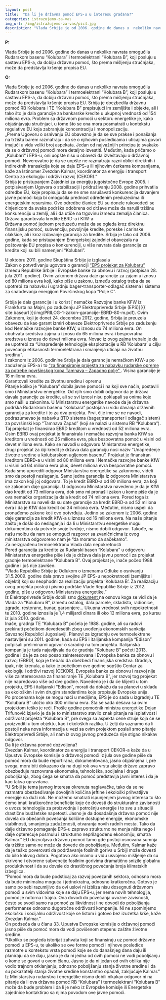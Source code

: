 ```yaml
---
layout: post
title:  "Da li je državna pomoć EPS-u u interesu građana?"
categories: istrazujemo-za-vas
img_url: /img/istražujemo-za-vas/pic4.jpg
description: "Vlada Srbije je od 2006. godine do danas u  nekoliko navrata omogućila Rudarskom basenu “Kolubara” i termoelektrani “Kolubara B”, koji posluju u sastavu EPS-a, da dobiju državnu pomoć, što prema mišljenju stručnjaka, može da predstavlja kršenje propisa EU."
---
```


**P:**

<div class="justify">
Vlada Srbije je od 2006. godine do danas u  nekoliko navrata omogućila Rudarskom basenu “Kolubara” i termoelektrani “Kolubara B”, koji posluju u sastavu EPS-a, da dobiju državnu pomoć, što prema mišljenju stručnjaka, može da predstavlja kršenje propisa EU.</div>


**O:**

<div class="justify">
Vlada Srbije je od 2006. godine do danas u  nekoliko navrata omogućila Rudarskom basenu “Kolubara” i termoelektrani “Kolubara B”, koji posluju u sastavu EPS-a, da dobiju državnu pomoć, što prema mišljenju stručnjaka, može da predstavlja kršenje propisa EU. Srbija je obezbedila državnu pomoć RB Kolubara i TE “Kolubara B” prepisujući im zemljište i objekte, ali i tako što je dala garancije za bankarske kredite u ukupnoj vrednosti od 154 miliona evra. Problem sa državnom pomoći u sektoru energetike je, kako objašnjavaju stručnjaci, u tome što se ona mora posmatrati u kontekstu regulative EU koja zabranjuje koncentraciju i monopolizaciju.<br/>
„Prema Ugovoru o osnivanju EU obavezno je da se sve prakse i ponašanja na tržištu barem razmatraju i da se o njihovim posledicama i uticajima govori imajući u vidu veliki broj aspekata. Jedan od najvažnijih principa je svakako da se o državnoj pomoći mora detaljno izvestiti. Međutim, kada pričamo o „Kolubari“ i EPS-u, oni uopšte nisu u obavezi da izveštavaju o državnoj pomoći. Neverovatno je da se uopšte ne razmatraju razni oblici direktnih i indirektnih transakcija koje se daju EPS-u ili njihovim ćerkama kompanijama, kaže za Istinomer Zvezdan Kalmar, koordinator za energiju i transport Centra za ekologiju i održivi razvoj (CEKOR).” <br/>
Srbija je pristupanjem Zajednici za energiju jugoistočne Evrope 2005. i potpisivanjem Ugovora o stabilizaciji i pridruživanju 2008. godine prihvatila odredbe EU, koje propisuju da se ne sme narušavati konkurencija davanjem javne pomoći koja bi omogućila prednost određenim preduzećima ili energetskim resursima. Ove odredbe članice EU su donele rukovodeći se činjenicom da svaka podrška odobrena od države može da naruši tržišnu konkurenciju u zemlji, ali i da utiče na trgovinu između zemalja članica.<br/>
Država garantovala kredite EBRD-a i KfW-a<br/>
Državna pomoć jednom preduzeću može da se ogleda kroz direktnu finansijsku pomoć, subvenciju, povoljnije kredite, poreske i carinske olakšice, ali i kroz izdavanje garancija za kredite. Srbija je tako od 2006. godine, kada se pristupanjem Energetskoj zajednici obavezala na poštovanje EU propisa o konkurenciji, u više navrata dala garancije za kredite koji su bili namenjeni “Kolubari”.<br/>

U oktobru 2011. godine Skupština Srbije je izglasala  <br/>
Zakon o potvrđivanju ugovora o garanciji <a href="{{ site.baseurl }}/skladište/pdf/PPRILOG-1-zakon-garancije-EBRD-80-m.pdf"> “EPS projekat za Kolubaru” </a> između Republike Srbije i Evropske banke za obnovu i razvoj (potpisan 28. jula 2011. godine). Ovim zakonom država daje garancije za zajam u iznosu od 80 miliona evra koji, kako piše u zakonu, između ostalog treba da se upotrebi za nabavku i ugradnju bager-transporter-odlagač sistema i sistema za snabdevanja energijom Površinskog kopa “Polje C”.<br/><br/>
Srbija je dala garancije i u korist [ nemačke Razvojne banke KFW iz Frankfurta na Majni, po zaduženju JP Elektroprivreda Srbije (EPS)]({{ site.baseurl }}/img/PRILOG-1-zakon-garancije-EBRD-80-m.pdf). Ovim Zakonom, koji je donet 24. decembra 2012. godine, Srbija je preuzela obavezu da kao garant izmiri obaveze Elektroprivrede Srbije po zaduženju kod Nemačke razvojne banke KfW, u iznosu do 74 miliona evra. On obuhvata sredstva zajma u iznosu do 65 miliona evra i bespovratna sredstva u iznosu do devet miliona evra. Novac iz ovog zajma trebalo je da se upotrebi za “Unapređenje tehnologije eksploatacije u RB ’Kolubara’ u cilju povećanja efikasnosti termoelektrana i smanjenja uticaja na životnu sredinu”.<br/>
I zakonom iz 2006. godinine Srbija je dala garancije nemačkom KfW-u  po zaduženju EPS-a i to <a href="{{ site.baseurl }}/skladište/pdf/PRILOG-3-garancije-KfW-2006.docx"> “za finansiranje projekta za nabavku rudarske opreme za potrebe površinskog kopa Tamnava – Zapadno polje” </a>. Visina garancije je 16 miliona evra.<br/>
Garantovali kredite za životnu sredinu i opremu<br/>
Pitanje koliko je “Kolubara” dobila javne pomoći i na koji sve način, postavili smo i Ministarstvu energetike. Od njih smo dobili odgovor da je država davala garancije za kredite, ali se svi iznosi nisu poklapali sa onima koje smo našli u zakonima. U Ministarstvu energetike navode da je državna podrška Rudarskom basenu “Kolubara” postojala u vidu davanja državnih garancija za kredite i to za dva projekta. Prvi, čije ime se ne navodi, podrazumevao je nabavku BTO sistema (bager,transporter i odlagač sistem) za površinski kop “Tamnava Zapad” (koji se nalazi u sistemu RB “Kolubara”). Taj projekat je finansirao EBRD kreditom u vrednosti od 52 miliona evra. Osim EBRD ovaj projekat je finansirala i nemačka razvojna banka KfW sa kreditom u vrednosti od 25 miliona evra, plus bespovratna pomoć u visini od devet miliona evra. Kako se navodi u odgovoru Ministarstva energetike, drugi projekat za čiji kredit je država dala garanciju nosi naziv “Unapređenje životne sredine u kolubarskom ugljenom basenu”. Projekat je finansiran kreditom EBRD-a u visini od 80 miliona evra i Nemačke razvojne banke KfW u visini od 64 miliona evra plus, devet miliona evra bespovratne pomoći.<br/>
Kada smo uporedili odgovor Ministarstva energetike sa zakonoma, videli smo da postoji neslaganje. Samo jedna garancija iz odgovora Ministarstva ima zakon koji joj odgovara. To je kredit EBRD-a od 80 miliona evra, za koji se zakonom daje garancija. U odgovoru Ministarstva navedeno je da je KfW dao kredit od 73 miliona evra, dok smo mi pronašli zakon u kome piše da je ova nemačka organizacija dala kredit od 74 miliona evra. Pored toga iz Ministarstva su naveli da su date garancije za kredit EBRD-a od 52 miliona evra i da je KfW dao kredit od 34 miliona evra. Međutim, nismo uspeli da pronađemo zakone koji ovo potvrđuju. Jedino se zakonom iz 2006. godine daje garancija za kredit KfW-a u iznosu od 16 miliona evra. Na naše pitanje zašto je došlo do neslaganja i da li u Ministarstvu energetike mogu dokumentima da potvrde svoje tvrdnje, nismo dobili odgovor. Takođe, na našu molbu da nam se omogući razgovor sa zvaničnicima iz ovog ministarstva odgovoreno nam je “da moramo da sačekamo”.<br/>
Za neizgrađenu termoelektranu Vlada dala nepokretnosti<br/>
Pored garancija za kredite za Rudarski basen “Kolubara” u odgovoru Ministarstva energetike piše i da je država dala javnu pomoć i za projekat gradnje termoelektrane “Kolubara B”. Ovaj projekat je, inače počeo 1988. godine i još nije završen.<br/>
“Vlada Republike Srbije je Odlukom o izmenama Odluke o osnivanju 31.5.2009. godine dala pravo svojine JP EPS-u nepokretnosti (zemljište i objekti) koji su neophodni za realizaciju projekta ’Kolubara B’. Za realizaciju ovog projekta postoji i pismo podrške Vlade Republike Srbije iz 2012. godine, piše u odgovoru Ministarstva energetike.” <br/>
Iz Elektroprivrede Srbije dobili smo <a href="{{ site.baseurl }}/skladište/pdf/PRILOG-3-garancije-KfW-2006.docx"> dokument </a>  na osnovu koga se vidi da je Vlada za “Kolubaru B”, između ostalog, dala parcele, skladišta, radionice, zgrade, restorane, bunar, garsonjere… Ukupna vrednost svih nepokretnosti te 2010. godine iznosila je 1,4 milijardi dinara ili oko 13 miliona evra, po kursu iz jula 2010. godine.<br/>
Inače, gradnja TE “Kolubara B” počela je 1988. godine, ali su radovi prekinuti početkom devedesetih zbog uvođenja ekonomskih sankcija Saveznoj Republici Jugoslaviji. Planovi za izgradnju ove termoelektrane nastavljeni su 2011. godine, kada su EPS i italijanska kompanija “Edison” potpisali preliminarni ugovor o saradnji na tom projektu. Italijanska kompanija je tada najavljivala da će gradnja “Kolubare B” početi 2013. godine i da je za ceo posao zainteresovana i Evropska banka za obnovu i razvoj (EBRD), koja je trebalo da obezbedi finansijska sredstva. Gradnja, ipak, nije krenula, a kako je početkom ove godine sopštio Centar za ekologiju i održivi razvoj (CEKOR), Evropska banka za obnovu i razvoj nije više zainteresovana za finansiranje TE „Kolubara B”, jer razvoj tog projekat nije napredovao više od dve godine. Navedeno je i da će klijenti u tom projektu, EPS i italijanski “Edison”, morati da dokažu da su planovi u skladu sa ekološkim i svim drugim standardima koje propisuje Evropska unija.<br/>
Po procenama koje se mogu naći u medijima, EPS je do sada u izgradnju TE “Kolubara B” uložio oko 300 miliona evra. Šta se sada dešava sa ovim projektom teško je reći. Prošle godine pomoćnik ministra energetike Dejan Trifunović izjavio je da je to ministarstvo stavilo znak pitanja na isplativost i održivost projekta “Kolubara B”, pre svega sa aspekta cene struje koja će se proizvoditi u tom objektu, kao i ekoloških razlika. U želji da saznamo da li postoji neka nova informacija u vezi sa ovim projektom poslali smo pitanje Elektroprivredi Srbije, ali nam iz ovog javnog preduzeća nije stigao nikakav odgovor.<br/>
Da li je državna pomoć dozvoljena?<br/>
Zvezdan Kalmar, koordinator za energiju i transport CEKOR-a kaže da u Upustvu Evropske komisije o državnoj pomoći iz jula ove godine piše da pomoć mora da bude reportirana, dokumentovana, jasno objašnjena i, pre svega, mora biti dokazano da na dugi rok ova vrsta akcije države zapravo obezbeđuje raznovrsna ekonomska, tehnološka, socijalna i druga poboljšanja, zbog čega se smatra da pomoć predstavlja javni interes i da je kao takva opravdana.<br/>
“U Srbiji je tema javnog interesa okrenuta naglavačke, tako da se ne razmatra obezbeđivanje dovoljnih količina jeftine i ekološki prihvatljive energije na duži rok. Ne možemo smatrati ispunjenjem javnog interesa to što ćemo imati kratkoročne beneficije koje će dovesti do strukturalne zavisnosti o uvozu tehnologije za proizvodnju i potrošnju energije i to sve u situaciji drastične budžetske napetosti. Jasno je da dosadašnja državna pomoć nije dovela do obećanih povećanja količine dostupne energije, ekonomske stabilnosti, smanjenja zaduženosti, otvaranja novih radnih mesta. Tako da dalje državno pomaganje EPS-u zapravo strukturno ne menja ništa nego i dalje opterećuje posrnulu i strukturno neprilagođenu ekonomiju, smatra Kalmar.” 
EU dozvoljava državnu pomoć tamo gde postoji osnovana sumnja da tržište samo ne može da dovede do poboljšanja. Međutim, Kalmar kaže da je teško poverovati da podržavanje fosilnih goriva u Srbiji može dovesti do bilo kakvog dobra. Pogotovo ako imamo u vidu usvojeno mišljenje da su skrivene i otvorene subvencije fosilnim gorivima dramatično snizile globalnu produktivnost i da su dovele do drastičnog povećanja broja klimatskih izbeglica.<br/>
“Pomoć mora da bude podsticaj za razvoj povezanih sektora, odnosno mora da bude minimalna moguća i jednokratna, odnosno kratkoročna. Gotovo je samo po sebi razumljivo da ovi uslovi ni izbliza nisu dosegnuti državnom pomoći u svim vidovima koje se daju EPS-u, jer nema novih tehnologija, pomoć je notorna i trajna. Ona dovodi do povećanja uvozne zavisnosti, često se svodi samo na pomoć za likvidnost i ne dovodi do poboljšanja performanse odnosno dugoročne održivosti kompanije. Ni ne spominjemo ekološku i socijalnu održivost koje se listom i gotovo bez izuzetka krše, kaže Zvezdan Kalmar.”<br/>
On podseća da u članu 33. Upustva Evropske komisije o državnoj pomoći jasno piše da pomoć mora da vodi povišenom stepenu zaštite životne sredine.<br/>
“Ukoliko se pogleda istorijat zahvata koji se finansiraju uz pomoć državne pomoći u EPS-u, te ukoliko se ove forme pomoći i njihove posledice razmotre u kontekstu vrsta pomoći koje se do današnjeg dana daju ili planiraju da se daju, jasno je da ni jedna od ovih pomoći ne vodi poboljšanju o kome se govori u ovom članu. Jasno je da ni jedan od ovih oblika nije vodio trajnom otklanjanju, odnosno poboljšanju stanja životne sredine i da su pokazatelji stanja životne sredine konstantno opadali, zaključuje Kalmar.” <br/>
Iz Ministarstva rudarstva i energetike nismo dobili nikakav odgovor ni na pitanje da li ova državna pomoć RB “Kolubara” i termoelektrani “Kolubara B” može da bude problem i da li je neko iz Evropske komisije ili Energetske zajednice kontaktirao sa njima povodom ove javne pomoći.</div>